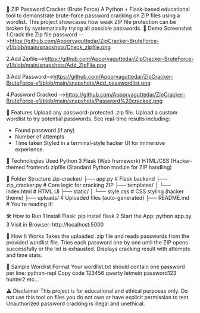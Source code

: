🔐 ZIP Password Cracker (Brute Force)
A Python + Flask-based educational tool to demonstrate brute-force password cracking on ZIP files using a wordlist.
This project showcases how weak ZIP file protection can be broken by systematically trying all possible passwords.
📸 Demo Screenshot
1.Crack the Zip file password -->https://github.com/Apoorvaguttedar/ZipCracker-BruteForce-v1/blob/main/snapshots/Check_zipfile.png

2.Add Zipfile-->https://github.com/Apoorvaguttedar/ZipCracker-BruteForce-v1/blob/main/snapshots/Add_ZipFile.png

3.Add Password-->https://github.com/Apoorvaguttedar/ZipCracker-BruteForce-v1/blob/main/snapshots/Add_passwordlist.png

4.Password Cracked -->https://github.com/Apoorvaguttedar/ZipCracker-BruteForce-v1/blob/main/snapshots/Password%20cracked.png

🚀 Features
Upload any password-protected .zip file.
Upload a custom wordlist to try potential passwords.
See real-time results including:
* Found password (if any)
* Number of attempts
* Time taken
Styled in a terminal-style hacker UI for immersive experience.

🧠 Technologies Used
Python 3
Flask (Web framework)
HTML/CSS (Hacker-themed frontend)
zipfile (Standard Python module for ZIP handling)



📁 Folder Structure
zip-cracker/
├── app.py               # Flask backend
├── zip_cracker.py       # Core logic for cracking ZIP
├── templates/
│   └── index.html       # HTML UI
├── static/
│   └── style.css        # CSS styling (hacker theme)
├── uploads/             # Uploaded files (auto-generated)
├── README.md            # You're reading it!



🛠️ How to Run
1 Install Flask:
pip install flask
2 Start the App:
python app.py
3 Visit in Browser:
http://localhost:5000


🔎 How It Works
Takes the uploaded .zip file and reads passwords from the provided wordlist file.
Tries each password one by one until the ZIP opens successfully or the list is exhausted.
Displays cracking result with attempts and time stats.


📂 Sample Wordlist Format
Your wordlist.txt should contain one password per line:
python-repl
Copy code
123456
qwerty
letmein
password123
hunter2 etc...


⚠️ Disclaimer
This project is for educational and ethical purposes only.
Do not use this tool on files you do not own or have explicit permission to test.
Unauthorized password cracking is illegal and unethical.





